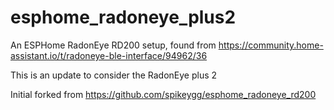 # esphome_radoneye_plus2
An ESPHome RadonEye RD200 setup, found from https://community.home-assistant.io/t/radoneye-ble-interface/94962/36

This is an update to consider the RadonEye plus 2

Initial forked from https://github.com/spikeygg/esphome_radoneye_rd200 

